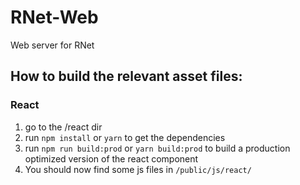 RNet-Web
========

Web server for RNet

## How to build the relevant asset files:
### React
1. go to the /react dir
2. run `npm install` or `yarn` to get the dependencies
3. run `npm run build:prod` or `yarn build:prod` to build a production optimized version of the react component
4. You should now find some js files in `/public/js/react/`
